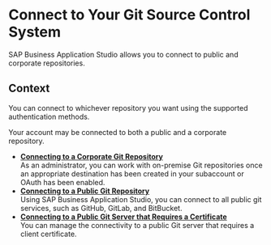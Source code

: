 <!-- loioe7a42bcb9d124b43be7e396b11d5e808 -->

# Connect to Your Git Source Control System

SAP Business Application Studio allows you to connect to public and corporate repositories.



## Context

You can connect to whichever repository you want using the supported authentication methods.

Your account may be connected to both a public and a corporate repository.

-   **[Connecting to a Corporate Git Repository](connecting-to-a-corporate-git-repository-d54ddfc.md "As an administrator, you can work with on-premise Git repositories once an appropriate destination has been created in your subaccount or
		OAuth has been enabled.")**  
As an administrator, you can work with on-premise Git repositories once an appropriate destination has been created in your subaccount or OAuth has been enabled.
-   **[Connecting to a Public Git Repository](connecting-to-a-public-git-repository-a47db8b.md "Using SAP Business Application Studio, you can
		connect to all public git services, such as GitHub, GitLab, and BitBucket.")**  
Using SAP Business Application Studio, you can connect to all public git services, such as GitHub, GitLab, and BitBucket.
-   **[Connecting to a Public Git Server that Requires a Certificate](connecting-to-a-public-git-server-that-requires-a-certificate-3d0c374.md "You can manage the connectivity to a public Git server that requires a client
		certificate. ")**  
You can manage the connectivity to a public Git server that requires a client certificate.

